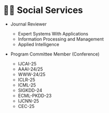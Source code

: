 # 🧑‍🎨 Social Services
- Journal Reviewer
  - Expert Systems With Applications
  - Information Processing and Management
  - Applied Intelligence
  
- Program Committee Member (Conference)
  - IJCAI-25
  - AAAI-24/25
  - WWW-24/25
  - ICLR-25
  - ICML-25
  - SIGKDD-24
  - ECML-PKDD-23
  - IJCNN-25
  - CEC-25
